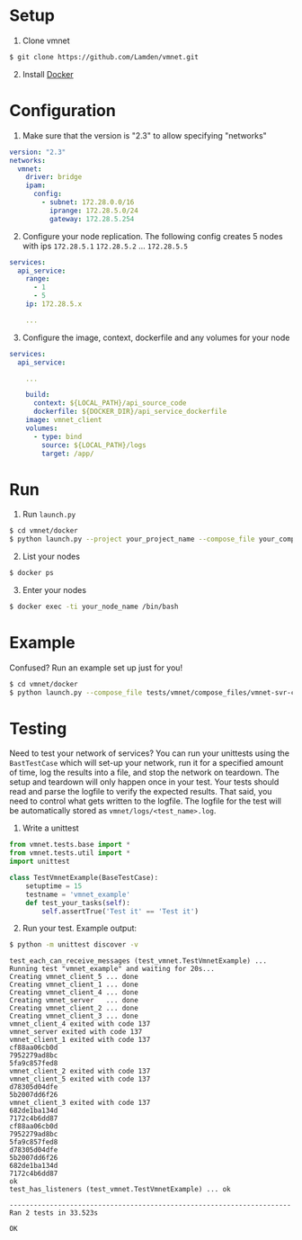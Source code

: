 # Setup

1. Clone vmnet
```bash
$ git clone https://github.com/Lamden/vmnet.git
```

2. Install [Docker](https://docs.docker.com/install/#desktop)

# Configuration

1. Make sure that the version is "2.3" to allow specifying "networks"

```yaml
version: "2.3"
networks:
  vmnet:
    driver: bridge
    ipam:
      config:
        - subnet: 172.28.0.0/16
          iprange: 172.28.5.0/24
          gateway: 172.28.5.254
```

2. Configure your node replication. The following config creates 5 nodes with ips `172.28.5.1` `172.28.5.2` ... `172.28.5.5`

```yaml
services:
  api_service:
    range:
      - 1
      - 5
    ip: 172.28.5.x

    ...

```

3. Configure the image, context, dockerfile and any volumes for your node
```yaml
services:
  api_service:

    ...

    build:
      context: ${LOCAL_PATH}/api_source_code
      dockerfile: ${DOCKER_DIR}/api_service_dockerfile
    image: vmnet_client
    volumes:
      - type: bind
        source: ${LOCAL_PATH}/logs
        target: /app/

```

# Run
1. Run `launch.py`
```bash
$ cd vmnet/docker
$ python launch.py --project your_project_name --compose_file your_compose_file.yml --docker_dir your_docker_dir
```
2. List your nodes
```bash
$ docker ps
```
3. Enter your nodes
```bash
$ docker exec -ti your_node_name /bin/bash
```

# Example
Confused? Run an example set up just for you!
```bash
$ cd vmnet/docker
$ python launch.py --compose_file tests/vmnet/compose_files/vmnet-svr-cli.yml --docker_dir tests/vmnet/docker_dir
```

# Testing
Need to test your network of services? You can run your unittests using the `BastTestCase` which will set-up your network, run it for a specified amount of time, log the results into a file, and stop the network on teardown. The setup and teardown will only happen once in your test. Your tests should read and parse the logfile to verify the expected results. That said, you need to control what gets written to the logfile. The logfile for the test will be automatically stored as `vmnet/logs/<test_name>.log`.

1. Write a unittest
```python
from vmnet.tests.base import *
from vmnet.tests.util import *
import unittest

class TestVmnetExample(BaseTestCase):
    setuptime = 15
    testname = 'vmnet_example'
    def test_your_tasks(self):
        self.assertTrue('Test it' == 'Test it')
```

2. Run your test. Example output:
```bash
$ python -m unittest discover -v
```
```console
test_each_can_receive_messages (test_vmnet.TestVmnetExample) ... Running test "vmnet_example" and waiting for 20s...
Creating vmnet_client_5 ... done
Creating vmnet_client_1 ... done
Creating vmnet_client_4 ... done
Creating vmnet_server   ... done
Creating vmnet_client_2 ... done
Creating vmnet_client_3 ... done
vmnet_client_4 exited with code 137
vmnet_server exited with code 137
vmnet_client_1 exited with code 137
cf88aa06cb0d
7952279ad8bc
5fa9c857fed8
vmnet_client_2 exited with code 137
vmnet_client_5 exited with code 137
d78305d04dfe
5b2007dd6f26
vmnet_client_3 exited with code 137
682de1ba134d
7172c4b6dd87
cf88aa06cb0d
7952279ad8bc
5fa9c857fed8
d78305d04dfe
5b2007dd6f26
682de1ba134d
7172c4b6dd87
ok
test_has_listeners (test_vmnet.TestVmnetExample) ... ok

----------------------------------------------------------------------
Ran 2 tests in 33.523s

OK

```
